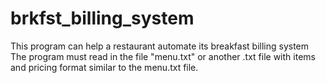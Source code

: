 # brkfst_billing_system
This program can help a restaurant automate its breakfast billing system
The program must read in the file "menu.txt" or another .txt file with items and pricing format similar to the menu.txt file.
